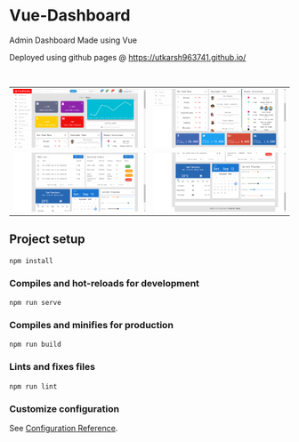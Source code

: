 # Vue-Dashboard

Admin Dashboard Made using Vue 

Deployed using github pages @  https://utkarsh963741.github.io/

<table>
  <tr>
    <td><img src="/Screenshots/SS1.png"></td>
    <td><img src="/Screenshots/SS2.png"></td>
  </tr>
  </br>
  <tr>
    <td><img src="/Screenshots/SS3.png"></td>
    <td><img src="/Screenshots/SS4.png"></td>
  </tr>
 </table>


## Project setup
```
npm install
```

### Compiles and hot-reloads for development
```
npm run serve
```

### Compiles and minifies for production
```
npm run build
```

### Lints and fixes files
```
npm run lint
```

### Customize configuration
See [Configuration Reference](https://cli.vuejs.org/config/).
